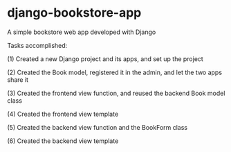 # django-bookstore-app
A simple bookstore web app developed with Django

Tasks accomplished:

(1) Created a new Django project and its apps, and set up the project

(2) Created the Book model, registered it in the admin, and let the two apps share it

(3) Created the frontend view function, and reused the backend Book model class

(4) Created the frontend view template

(5) Created the backend view function and the BookForm class

(6) Created the backend view template
